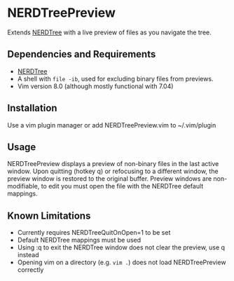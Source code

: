 # NERDTreePreview
Extends [NERDTree](https://github.com/preservim/nerdtree) with a live preview of
files as you navigate the tree.

## Dependencies and Requirements
* [NERDTree](https://github.com/preservim/nerdtree)
* A shell with `file -ib`, used for excluding binary files from previews.
* Vim version 8.0 (although mostly functional with 7.04)

## Installation
Use a vim plugin manager or add NERDTreePreview.vim to ~/.vim/plugin

## Usage
NERDTreePreview displays a preview of non-binary files in the last active
window. Upon quitting (hotkey q) or refocusing to a different window, the
preview window is restored to the original buffer. Preview windows are
non-modifiable, to edit you must open the file with the NERDTree default
mappings.

## Known Limitations
* Currently requires NERDTreeQuitOnOpen=1 to be set
* Default NERDTree mappings must be used
* Using :q to exit the NERDTree window does not clear the preview, use q instead
* Opening vim on a directory (e.g. `vim .`) does not load NERDTreePreview correctly
